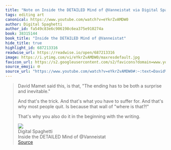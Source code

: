 ```yaml
---
title: "Note on Inside the DETAILED Mind of @Vanneistat via Digital Spaghetti"
tags: editing art
canonical: https://www.youtube.com/watch?v=eYkrZvAMDW0
author: Digital Spaghetti
author_id: fa549c83e6c906198c6ea375e910274a
book: 38315144
book_title: "Inside the DETAILED Mind of @Vanneistat"
hide_title: true
highlight_id: 687213316
readwise_url: https://readwise.io/open/687213316
image: https://i.ytimg.com/vi/eYkrZvAMDW0/maxresdefault.jpg
favicon_url: https://s2.googleusercontent.com/s2/favicons?domain=www.youtube.com
source_emoji: 🌐
source_url: "https://www.youtube.com/watch?v=eYkrZvAMDW0#:~:text=David%20Mamet%20said,with%20the%20writing."
---
```


> David Mamet said this, is that, "The ending has to be both a surprise and inevitable."
> 
> And that's the trick. And that's what you have to suffer for. And that's why most people quit. Is because that wall of "where is that?!"
> 
> That's why you also do it in the beginning with the writing.
> <div class="quoteback-footer"><div class="quoteback-avatar"><img class="mini-favicon" src="https://s2.googleusercontent.com/s2/favicons?domain=www.youtube.com"></div><div class="quoteback-metadata"><div class="metadata-inner"><span style="display:none">FROM:</span><div aria-label="Digital Spaghetti" class="quoteback-author"> Digital Spaghetti</div><div aria-label="Inside the DETAILED Mind of @Vanneistat" class="quoteback-title"> Inside the DETAILED Mind of @Vanneistat</div></div></div><div class="quoteback-backlink"><a target="_blank" aria-label="go to the full text of this quotation" rel="noopener" href="https://www.youtube.com/watch?v=eYkrZvAMDW0#:~:text=David%20Mamet%20said,with%20the%20writing." class="quoteback-arrow"> Source</a></div></div>